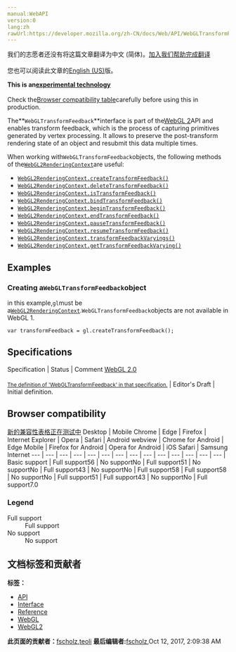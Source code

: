 ```yaml
---
manual:WebAPI
version:0
lang:zh
rawUrl:https://developer.mozilla.org/zh-CN/docs/Web/API/WebGLTransformFeedback
---
```




<bdi>我们的志愿者还没有将这篇文章翻译为<bdi>中文 (简体)</bdi>。[加入我们帮助完成翻译](%20948 "")<br></br>您也可以阅读此文章的[English (US)](%20949 "")版。</bdi>






**This is an[experimental technology](%3404 "")**<br></br>Check the[Browser compatibility table](%20951 "")carefully before using this in production.





The**`WebGLTransformFeedback`**interface is part of the[WebGL 2](%9901 "")API and enables transform feedback, which is the process of capturing primitives generated by vertex processing. It allows to preserve the post-transform rendering state of an object and resubmit this data multiple times.



When working with`WebGLTransformFeedback`objects, the following methods of the[`WebGL2RenderingContext`](%9906 "The WebGL2RenderingContext interface provides the OpenGL ES 3.0 rendering context for the drawing surface of an HTML <canvas> element.")are useful:


* [`WebGL2RenderingContext.createTransformFeedback()`](%20954 "The WebGL2RenderingContext.createTransformFeedback() method of the WebGL 2 API creates and initializes WebGLTransformFeedback objects.")
* [`WebGL2RenderingContext.deleteTransformFeedback()`](%20956 "The WebGL2RenderingContext.deleteTransformFeedback() method of the WebGL 2 API deletes a given WebGLTransformFeedback object.")
* [`WebGL2RenderingContext.isTransformFeedback()`](%20957 "The WebGL2RenderingContext.isTransformFeedback() method of the WebGL 2 API returns true if the passed object is a valid WebGLTransformFeedback object.")
* [`WebGL2RenderingContext.bindTransformFeedback()`](%20959 "The WebGL2RenderingContext.bindTransformFeedback() method of the WebGL 2 API binds a passed WebGLTransformFeedback object to the current GL state.")
* [`WebGL2RenderingContext.beginTransformFeedback()`](%20960 "The WebGL2RenderingContext.beginTransformFeedback() method of the WebGL 2 API starts a transform feedback operation.")
* [`WebGL2RenderingContext.endTransformFeedback()`](%20961 "The WebGL2RenderingContext.endTransformFeedback() method of the WebGL 2 API ends a transform feedback operation.")
* [`WebGL2RenderingContext.pauseTransformFeedback()`](%20963 "The WebGL2RenderingContext.pauseTransformFeedback() method of the WebGL 2 API pauses a transform feedback operation.")
* [`WebGL2RenderingContext.resumeTransformFeedback()`](%20964 "The WebGL2RenderingContext.resumeTransformFeedback() method of the WebGL 2 API resumes a transform feedback operation.")
* [`WebGL2RenderingContext.transformFeedbackVaryings()`](%20965 "The WebGL2RenderingContext.transformFeedbackVaryings() method of the WebGL 2 API specifies values to record in WebGLTransformFeedback buffers.")
* [`WebGL2RenderingContext.getTransformFeedbackVarying()`](%20966 "The WebGL2RenderingContext.getTransformFeedbackVarying() method of the WebGL 2 API returns information about varying variables from WebGLTransformFeedback buffers.")

## Examples<a name="Examples"></a>

### Creating a`WebGLTransformFeedback`object<a name="Creating_a_WebGLTransformFeedback_object"></a>


in this example,`gl`must be a[`WebGL2RenderingContext`](%9906 "The WebGL2RenderingContext interface provides the OpenGL ES 3.0 rendering context for the drawing surface of an HTML <canvas> element.").`WebGLTransformFeedback`objects are not available in WebGL 1.


```
var transformFeedback = gl.createTransformFeedback();
```

## Specifications<a name="Specifications"></a>
Specification | Status | Comment 
[WebGL 2.0<br></br><small>The definition of &#39;WebGLTransformFeedback&#39; in that specification.</small>](%20969 "") | Editor&#39;s Draft | Initial definition. 


## Browser compatibility<a name="Browser_compatibility"></a>
[新的兼容性表格正在测试中<i></i>](%3360 "")
<abbr>Desktop<i></i></abbr> | <abbr>Mobile<i></i></abbr> 
<abbr>Chrome<i></i></abbr> | <abbr>Edge<i></i></abbr> | <abbr>Firefox<i></i></abbr> | <abbr>Internet Explorer<i></i></abbr> | <abbr>Opera<i></i></abbr> | <abbr>Safari<i></i></abbr> | <abbr>Android webview<i></i></abbr> | <abbr>Chrome for Android<i></i></abbr> | <abbr>Edge Mobile<i></i></abbr> | <abbr>Firefox for Android<i></i></abbr> | <abbr>Opera for Android<i></i></abbr> | <abbr>iOS Safari<i></i></abbr> | <abbr>Samsung Internet<i></i></abbr> 
 ---  |  ---  |  ---  |  ---  |  ---  |  ---  |  ---  |  ---  |  ---  |  ---  |  ---  |  ---  |  ---  |  ---  | 
Basic support | <abbr>Full support</abbr>56 | <abbr>No support</abbr>No | <abbr>Full support</abbr>51 | <abbr>No support</abbr>No | <abbr>Full support</abbr>43 | <abbr>No support</abbr>No | <abbr>Full support</abbr>58 | <abbr>Full support</abbr>58 | <abbr>No support</abbr>No | <abbr>Full support</abbr>51 | <abbr>Full support</abbr>43 | <abbr>No support</abbr>No | <abbr>Full support</abbr>7.0 


### Legend<a name="Legend"></a>
<dl><dt id=''><abbr>Full support</abbr></dt><dd>Full support</dd><dt id=''><abbr>No support</abbr></dt><dd>No support</dd></dl>



## 文档标签和贡献者
**标签：**
* [API](%50 "")
* [Interface](%3380 "")
* [Reference](%3381 "")
* [WebGL](%52 "")
* [WebGL2](%9930 "")

**此页面的贡献者：**[fscholz](%60 ""),[teoli](%160 "")
**最后编辑者:**[fscholz](%60 ""),<time>Oct 12, 2017, 2:09:38 AM</time>


